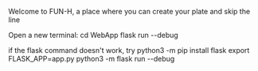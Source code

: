 Welcome to FUN-H, a place where you can create your plate and skip the line



Open a new terminal:
cd WebApp
flask run --debug

if the flask command doesn't work, try
python3 -m pip install flask
export FLASK_APP=app.py
python3 -m flask run --debug
